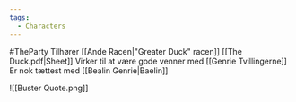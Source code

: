 ```yaml
---
tags:
  - Characters
---
```

#TheParty 
Tilhører [[Ande Racen|"Greater Duck" racen]]
[[The Duck.pdf|Sheet]] 
Virker til at være gode venner med [[Genrie Tvillingerne]]
Er nok tættest med [[Bealin Genrie|Baelin]]

![[Buster Quote.png]]

